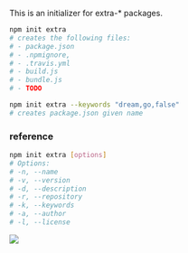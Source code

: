 This is an initializer for extra-* packages.

```bash
npm init extra
# creates the following files:
# - package.json
# - .npmignore, 
# - .travis.yml
# - build.js
# - bundle.js
# - TODO

npm init extra --keywords "dream,go,false"
# creates package.json given name
```

### reference

```bash
npm init extra [options]
# Options:
# -n, --name
# -v, --version
# -d, --description
# -r, --repository
# -k, --keywords
# -a, --author
# -l, --license
```

![](https://ga-beacon.deno.dev/G-RC63DPBH3P:SH3Eq-NoQ9mwgYeHWxu7cw/github.com/nodef/create-extra)
